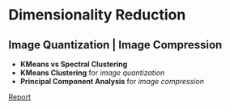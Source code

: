 # Dimensionality Reduction

## Image Quantization | Image Compression

* **KMeans vs Spectral Clustering**
* **KMeans Clustering** for *image quantization*
* **Principal Component Analysis** for *image compression*

[Report](Report.pdf)
